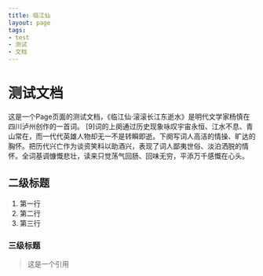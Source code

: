 ```yaml
---
title: 临江仙
layout: page
tags:
- test
- 测试
- 文档
---
```


# 测试文档

这是一个Page页面的测试文档，《临江仙·滚滚长江东逝水》是明代文学家杨慎在四川泸州创作的一首词。 [9]词的上阕通过历史现象咏叹宇宙永恒、江水不息、青山常在，而一代代英雄人物却无一不是转瞬即逝。下阕写词人高洁的情操、旷达的胸怀。把历代兴亡作为谈资笑料以助酒兴，表现了词人鄙夷世俗、淡泊洒脱的情怀。全词基调慷慨悲壮，读来只觉荡气回肠、回味无穷，平添万千感慨在心头。

## 二级标题

1. 第一行
2. 第二行
3. 第三行

### 三级标题

> 这是一个引用